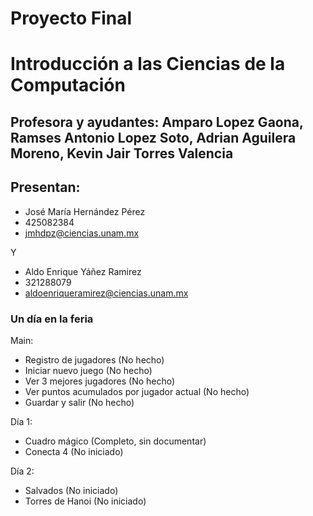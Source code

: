 # Proyecto Final
# Introducción a las Ciencias de la Computación
## Profesora y ayudantes: Amparo Lopez Gaona, Ramses Antonio Lopez Soto, Adrian Aguilera Moreno, Kevin Jair Torres Valencia
## Presentan: 
- José María Hernández Pérez
- 425082384
- jmhdpz@ciencias.unam.mx

Y

- Aldo Enrique Yáñez Ramirez
- 321288079
- aldoenriqueramirez@ciencias.unam.mx

### Un día en la feria
Main:
- Registro de jugadores (No hecho)
- Iniciar nuevo juego (No hecho)
- Ver 3 mejores jugadores (No hecho)
- Ver puntos acumulados por jugador actual (No hecho)
- Guardar y salir (No hecho)

Día 1:
- Cuadro mágico (Completo, sin documentar)
- Conecta 4 (No iniciado)

Día 2:
- Salvados (No iniciado)
- Torres de Hanoi (No iniciado)

